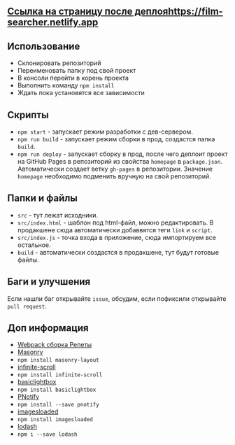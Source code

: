 ## [Ссылка на страницу после деплоя](https://film-searcher.netlify.app)https://film-searcher.netlify.app

## Использование

- Склонировать репозиторий
- Переименовать папку под свой проект
- В консоли перейти в корень проекта
- Выполнить команду `npm install`
- Ждать пока установятся все зависимости

## Скрипты

- `npm start` - запускает режим разработки с дев-сервером.
- `npm run build` - запускает режим сборки в прод, создастся папка `build`.
- `npm run deploy` - запускает сборку в прод, после чего деплоит проект на
  GitHub Pages в репозиторий из свойства `homepage` в `package.json`.
  Автоматически создает ветку `gh-pages` в репозитории. Значение `homepage`
  необходимо подменить вручную на свой репозиторий.

## Папки и файлы

- `src` - тут лежат исходники.
- `src/index.html` - шаблон под html-файл, можно редактировать. В продакшене
  сюда автоматически добаввятся теги `link` и `script`.
- `src/index.js` - точка входа в приложение, сюда импортируем все остальное.
- `build` - автоматически создастся в продакшене, тут будут готовые файлы.

## Баги и улучшения

Если нашли баг открывайте `issue`, обсудим, если пофиксили открывайте
`pull request`.

## Доп информация

- [Webpack сборка Репеты](https://github.com/luxplanjay/webpack-starter-kit)
- [Masonry](https://masonry.desandro.com/)
- `npm install masonry-layout`
- [infinite-scroll](https://infinite-scroll.com/)
- `npm install infinite-scroll`
- [basiclightbox](https://basiclightbox.electerious.com/)
- `npm install basiclightbox`
- [PNotify](https://sciactive.com/pnotify/)
- `npm install --save pnotify`
- [imagesloaded](https://imagesloaded.desandro.com/)
- `npm install imagesloaded`
- [lodash](https://lodash.com/)
- `npm i --save lodash`
